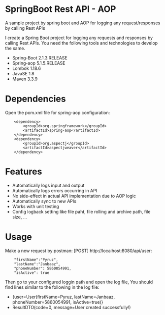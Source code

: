# SpringBoot Rest API - AOP
A sample project by spring boot and AOP for logging any request/responses by calling Rest APIs

I create a Spring Boot project for logging any requests and responses by calling Rest APIs. You need the following tools and technologies to develop the same.
- Spring-Boot 2.1.3.RELEASE
- Spring-aop 5.1.5.RELEASE
- Lombok 1.18.6
- JavaSE 1.8
- Maven 3.3.9

# Dependencies
Open the pom.xml file for spring-aop configuration:

        <dependency>
            <groupId>org.springframework</groupId>
            <artifactId>spring-aop</artifactId>
        </dependency>
        <dependency>
            <groupId>org.aspectj</groupId>
            <artifactId>aspectjweaver</artifactId>
        </dependency>

# Features

- Automatically logs input and output
- Automatically logs errors occurring in API
- No side-effect in actual API implementation due to AOP logic
- Automatically sync to new APIs
- Works with unit testing
- Config logback setting like file paht, file rolling and archive path, file size, ...


# Usage

Make a new request by postman: [POST] http://localhost:8080/api/user:

        "firstName":"Pyruz",
        "lastName":"Janbaaz",
        "phoneNumber": 5860054991,
        "isActive": true
    
Then go to your configured loggin path and open the log file, You should find lines similar to the following in the log file:

- {user=User(firstName=Pyruz, lastName=Janbaaz, phoneNumber=5860054991, isActive=true)}
- ResultDTO(code=0, message=User created successfully!)
  
